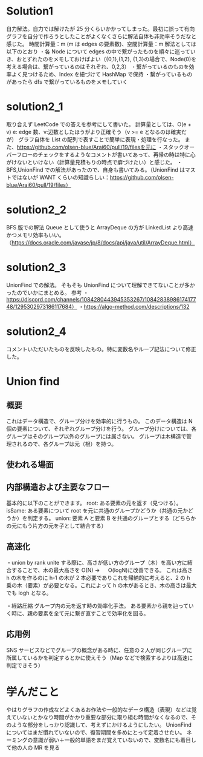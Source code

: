 # Solution1

自力解法。自力では解けたが 25 分くらいかかってしまった。最初に誤って有向グラフを自分で作ろうとしたことがよくなくさらに解法自体も非効率そうだなと感じた。
時間計算量：m (m は edges の要素数)、空間計算量：m
解法としては以下のとおり
・各 Node について edges の中で繋がったものを順々に巡っていき、おとずれたのをメモしておけばよい（{0,1},{1,2}, {1,3}の場合で、Node(0)を考える場合は、繋がっているのはそれぞれ、0,2,3）
・繋がっているのものを効率よく見つけるため、Index を紐づけて HashMap で保持
・繋がっているものがあったら dfs で繋がっているものをメモしていく

# solution2_1

取り合えず LeetCode での答えを参考にして書いた。
計算量としては、O(e + v) e: edge 数、v:辺数としたほうがより正確そう（v >= e となるのは確実だが）
グラフ自体を List の配列で表すことで簡単に表現・処理を行なった。
また、https://github.com/olsen-blue/Arai60/pull/19/filesを元に
・スタックオーバーフローのチェックをするようなコメントが書いてあって、再帰の時は特に心がけないといけない（計算量見積もりの時点で癖づけたい）と感じた。
・BFS,UnionFind での解法があったので、自身も書いてみる。（UnionFind はマストではないが WANT くらいの知識らしい：https://github.com/olsen-blue/Arai60/pull/19/files）

# solution2_2

BFS 版での解法
Queue として使うと ArrayDeque の方が LinkedList より高速かつメモリ効率もいい。（https://docs.oracle.com/javase/jp/8/docs/api/java/util/ArrayDeque.html）

# solution2_3

UnionFind での解法。
そもそも UnionFind について理解できてないことが多かったのでいかにまとめる。
参考
・https://discord.com/channels/1084280443945353267/1084283898617417748/1295302973186117684）
・https://algo-method.com/descriptions/132

# solution2_4

コメントいただいたものを反映したもの。特に変数名やループ記法について修正した。

# Union find

## 概要

これはデータ構造で、グループ分けを効率的に行うもの。
このデータ構造は N 個の要素について、それぞれグループ分けを行う。
グループ分けについては、各グループはそのグループ以外のグループには属さない。
グループは木構造で管理されるので、各グループは元（根）を持つ。

## 使われる場面

## 内部構造および主要なフロー

基本的に以下のことができます。
root: ある要素の元を返す（見つける）。
isSame: ある要素について root を元に共通のグループかどうか（共通の元かどうか）を判定する。
union: 要素 A と要素 B を共通のグループとする（どちらかの元にもう片方の元を子として結合する）

## 高速化

・union by rank
unite する際に、高さが低い方のグループ（木）を高い方に結合することで、木の最大高さを O(N) → 　 O(logN)に改善できる。
これは高さ h の木を作るのに h-1 の木が 2 本必要でありこれを帰納的に考えると、2 の h 乗の木（要素）が必要となる。これによって h の木があるとき、木の高さは最大でも logh となる。

・経路圧縮
グループ内の元を返す時の効率化手法。
ある要素から親を辿っていく時に、親の要素を全て元に繋ぎ直すことで効率化を図る。

## 応用例

SNS サービスなどでグループの概念がある時に、任意の２人が同じグループに所属しているかを判定するとかに使えそう（Map などで検索するよりは高速に判定できそう）

# 学んだこと

やはりグラフの作成などよくあるお作法や一般的なデータ構造（表現）などは覚えていないとかなり時間がかかり重要な部分に取り組む時間がなくなるので、そのような部分をしっかり認識して、考えずにかけるようにしたい。
UnionFind についてはまだ慣れていないので、復習期間を多めにとって定着させたい。
ネーミングの意識が弱い＋一般的単語をまだ覚えていないので、変数名にも着目して他の人の MR を見る
